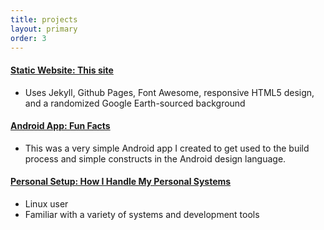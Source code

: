 ```yaml
---
title: projects
layout: primary
order: 3
---
```


<p class="big-icons fa-5x fas fa-wrench"></p>

<p>
  <h4>
  <a href="https://github.com/miloofcroton/miloofcroton.github.io">
    <b>Static Website: This site</b>
  </a>
  </h4>
  <ul>
    <li>Uses Jekyll, Github Pages, Font Awesome, responsive HTML5 design, and a randomized Google Earth-sourced background</li>
  </ul>
</p>

<p>
  <h4>
  <a href="https://github.com/miloofcroton/Fun-Facts">
    <b>Android App: Fun Facts</b>
  </a>
  </h4>
  <ul>
    <li>This was a very simple Android app I created to get used to the build process and simple constructs in the Android design language.</li>
  </ul>
</p>

<p>
  <h4>
  <a href="https://github.com/miloofcroton/basic-setup">
    <b>Personal Setup: How I Handle My Personal Systems</b>
  </a>
  </h4>
  <ul>
    <li>Linux user</li>
    <li>Familiar with a variety of systems and development tools</li>
  </ul>
</p>

